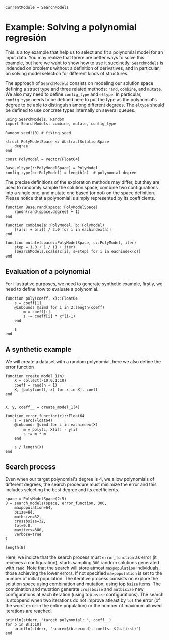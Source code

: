 ```@meta
CurrentModule = SearchModels
```

# Example: Solving a polynomial regresión

This is a toy example that help us to select and fit a polynomial model for an input data. You may realize that threre are better ways to solve this example, but here we want to show how to use it succinctly. `SearchModels` is indended on problems without a definition of derivatives, and in particular, on solving model selection for different kinds of structures.

The approach of `SearchModels` consists on modeling our solution space defining a struct type and three related methods: `rand`, `combine`, and `mutate`. We also may need to define `config_type` and `eltype`. In particular, `config_type` needs to be defined here to put the type as the polynomial's degree to be able to distinguish among different degrees. The `eltype` should be defined to use concrete types internally on several queues.

```@example Poly
using SearchModels, Random
import SearchModels: combine, mutate, config_type

Random.seed!(0) # fixing seed

struct PolyModelSpace <: AbstractSolutionSpace
    degree
end

const PolyModel = Vector{Float64}

Base.eltype(::PolyModelSpace) = PolyModel
config_type(c::PolyModel) = length(c)  # polynomial degree

```

The precise definitions of the exploration methods may differ, but they are used to randomly sample the solution space, combine two configurations into a single one, and mutate one based (or not) on the space definition. Please notice that a polynomial is simply represented by its coefficients.

```@example Poly
function Base.rand(space::PolyModelSpace)
    randn(rand(space.degree) + 1)
end

function combine(a::PolyModel, b::PolyModel)
    [(a[i] + b[i]) / 2.0 for i in eachindex(a)]
end

function mutate(space::PolyModelSpace, c::PolyModel, iter)
    step = 1.0 + 1 / (1 + iter)
    [SearchModels.scale(c[i], s=step) for i in eachindex(c)]
end

```

 
## Evaluation of a polynomial
For illustrative purposes, we need to generate synthetic example, firstly, we need to define how to evaluate a polynomial.

```@example Poly
function poly(coeff, x)::Float64
    s = coeff[1]
    @inbounds @simd for i in 2:length(coeff)
        m = coeff[i]
        s += coeff[i] * x^(i-1)
    end

    s
end
```

## A synthetic example

We will create a dataset with a random polynomial, here we also define the error function

```@example Poly
function create_model_1(n)
    X = collect(-10:0.1:10)
    coeff = rand(n + 1)
    X, [poly(coeff, x) for x in X], coeff
end


X, y, coeff__ = create_model_1(4)

function error_function(c)::Float64
    s = zero(Float64)
    @inbounds @simd for i in eachindex(X)
        m = poly(c, X[i]) - y[i]
        s += m * m
    end

    s / length(X)
end
```


## Search process

Even when our target polynomial's degree is 4, we allow polynomials of different degrees, the search procedure must minimize the error and this includes selecting the best degree and its coefficients.

```@example Poly
space = PolyModelSpace(2:5)
B = search_models(space, error_function, 300,
    maxpopulation=64,
    bsize=64,
    mutbsize=32,
    crossbsize=32,
    tol=0.0,
    maxiters=300,
    verbose=true
)

length(B)
```

Here, we indicte that the search process must `error_function` as error (it receives a configuration), starts sampling `300` random solutions generated with `rand`. Note that the search will store atmost `maxpopulation` individuals, those achieving the lower errors. If not specified `maxpopulation` is set to the number of initial population.
The iterative process consists on explore the solution space using combination and mutation, using top `bsize` items. The combination and mutation generate `crossbsize` and `mutbisize` new configurations at each iteration (using top `bsize` configurations). The search is stoppend when two iterations do not improve atleast by `tol` the error (of the worst error in the entire population) or the number of maximum allowed iterations are reached. 

```@example Poly
println(stderr, "target polynomial: ", coeff__)
for b in B[1:10]
    println(stderr, "score=$(b.second), coeffs: $(b.first)")
end
```
